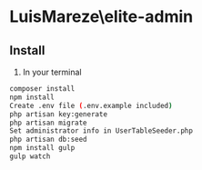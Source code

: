 # LuisMareze\elite-admin

## Install

1) In your terminal

``` bash
composer install
npm install
Create .env file (.env.example included)
php artisan key:generate
php artisan migrate
Set administrator info in UserTableSeeder.php
php artisan db:seed
npm install gulp
gulp watch

```

